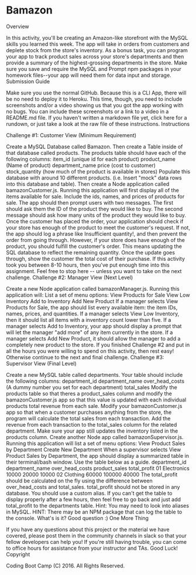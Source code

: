 # Bamazon
Overview

In this activity, you'll be creating an Amazon-like storefront with the MySQL skills you learned this week. The app will take in orders from customers and deplete stock from the store's inventory. As a bonus task, you can program your app to track product sales across your store's departments and then provide a summary of the highest-grossing departments in the store.
Make sure you save and require the MySQL and Prompt npm packages in your homework files--your app will need them for data input and storage.
Submission Guide

Make sure you use the normal GitHub. Because this is a CLI App, there will be no need to deploy it to Heroku. This time, though, you need to include screenshots and/or a video showing us that you got the app working with no bugs. You can include these screenshots or a link to a video in a README.md file.
If you haven't written a markdown file yet, click here for a rundown, or just take a look at the raw file of these instructions.
Instructions

Challenge #1: Customer View (Minimum Requirement)

Create a MySQL Database called Bamazon.
Then create a Table inside of that database called products.
The products table should have each of the following columns:
item_id (unique id for each product)
product_name (Name of product)
department_name
price (cost to customer)
stock_quantity (how much of the product is available in stores)
Populate this database with around 10 different products. (i.e. Insert "mock" data rows into this database and table).
Then create a Node application called bamazonCustomer.js. Running this application will first display all of the items available for sale. Include the ids, names, and prices of products for sale.
The app should then prompt users with two messages.
The first should ask them the ID of the product they would like to buy.
The second message should ask how many units of the product they would like to buy.
Once the customer has placed the order, your application should check if your store has enough of the product to meet the customer's request.
If not, the app should log a phrase like Insufficient quantity!, and then prevent the order from going through.
However, if your store does have enough of the product, you should fulfill the customer's order.
This means updating the SQL database to reflect the remaining quantity.
Once the update goes through, show the customer the total cost of their purchase.
If this activity took you between 8-10 hours, then you've put enough time into this assignment. Feel free to stop here -- unless you want to take on the next challenge.
Challenge #2: Manager View (Next Level)

Create a new Node application called bamazonManager.js. Running this application will:
List a set of menu options:
View Products for Sale
View Low Inventory
Add to Inventory
Add New Product
If a manager selects View Products for Sale, the app should list every available item: the item IDs, names, prices, and quantities.
If a manager selects View Low Inventory, then it should list all items with a inventory count lower than five.
If a manager selects Add to Inventory, your app should display a prompt that will let the manager "add more" of any item currently in the store.
If a manager selects Add New Product, it should allow the manager to add a completely new product to the store.
If you finished Challenge #2 and put in all the hours you were willing to spend on this activity, then rest easy! Otherwise continue to the next and final challenge.
Challenge #3: Supervisor View (Final Level)

Create a new MySQL table called departments. Your table should include the following columns:
department_id
department_name
over_head_costs (A dummy number you set for each department)
total_sales
Modify the products table so that theres a product_sales column and modify the bamazonCustomer.js app so that this value is updated with each individual products total revenue from each sale.
Modify your bamazonCustomer.js app so that when a customer purchases anything from the store, the program will calculate the total sales from each transaction.
Add the revenue from each transaction to the total_sales column for the related department.
Make sure your app still updates the inventory listed in the products column.
Create another Node app called bamazonSupervisor.js. Running this application will list a set of menu options:
View Product Sales by Department
Create New Department
When a supervisor selects View Product Sales by Department, the app should display a summarized table in their terminal/bash window. Use the table below as a guide.
department_id	department_name	over_head_costs	product_sales	total_profit
01	Electronics	10000	20000	10000
02	Clothing	60000	100000	40000
The total_profit should be calculated on the fly using the difference between over_head_costs and total_sales. total_profit should not be stored in any database. You should use a custom alias.
If you can't get the table to display properly after a few hours, then feel free to go back and just add total_profit to the departments table.
Hint: You may need to look into aliases in MySQL.
HINT: There may be an NPM package that can log the table to the console. What's is it? Good question :)
One More Thing

If you have any questions about this project or the material we have covered, please post them in the community channels in slack so that your fellow developers can help you! If you're still having trouble, you can come to office hours for assistance from your instructor and TAs.
Good Luck!
Copyright

Coding Boot Camp (C) 2016. All Rights Reserved.

